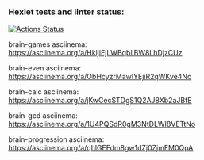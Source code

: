### Hexlet tests and linter status:

[![Actions Status](https://github.com/AndreyYudin03/frontend-project-44/actions/workflows/hexlet-check.yml/badge.svg)](https://github.com/AndreyYudin03/frontend-project-44/actions)

brain-games asciinema:
https://asciinema.org/a/HkljiEjLWBqbliBW8LhDjzCUz

brain-even asciinema:
https://asciinema.org/a/ObHcyzrMawlYEjiR2qWKve4No

brain-calc asciinema:
https://asciinema.org/a/jKwCecSTDgS1Q2AJ8Xb2aJBfE

brain-gcd asciinema:
https://asciinema.org/a/1U4PQSdR0gM3NtDLWI8VETtNo

brain-progression asciinema:
https://asciinema.org/a/qhlGEFdm8gw1dZj0ZjmFM0QpA
